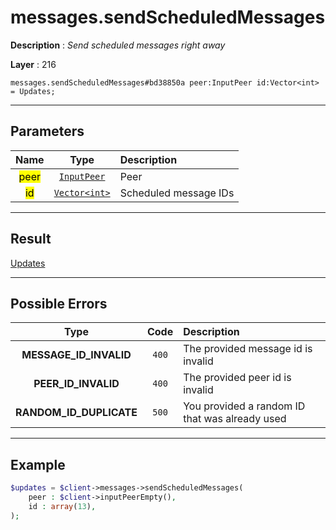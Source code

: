 # messages.sendScheduledMessages

**Description** : *Send scheduled messages right away*

**Layer** : 216

```tl
messages.sendScheduledMessages#bd38850a peer:InputPeer id:Vector<int> = Updates;
```

---

## Parameters

| Name | Type | Description |
| :---: | :---: | :--- |
| <mark>peer</mark> | [`InputPeer`](type/InputPeer) | Peer |
| <mark>id</mark> | [`Vector<int>`](type/int) | Scheduled message IDs |

---

## Result

[Updates](type/Updates)

---

## Possible Errors

| Type | Code | Description |
| :---: | :---: | :--- |
| **MESSAGE_ID_INVALID** | `400` | The provided message id is invalid |
| **PEER_ID_INVALID** | `400` | The provided peer id is invalid |
| **RANDOM_ID_DUPLICATE** | `500` | You provided a random ID that was already used |

---

## Example

```php
$updates = $client->messages->sendScheduledMessages(
	peer : $client->inputPeerEmpty(),
	id : array(13),
);
```